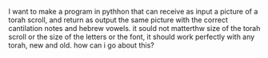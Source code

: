 I want to make a program in pythhon that can receive as input a picture of a torah scroll, and return as output the same picture with the correct cantilation notes and hebrew vowels.   it sould not matterthw size of the torah scroll or the size of the letters or the font, it should work perfectly with any torah, new and old.   how can i go about this?